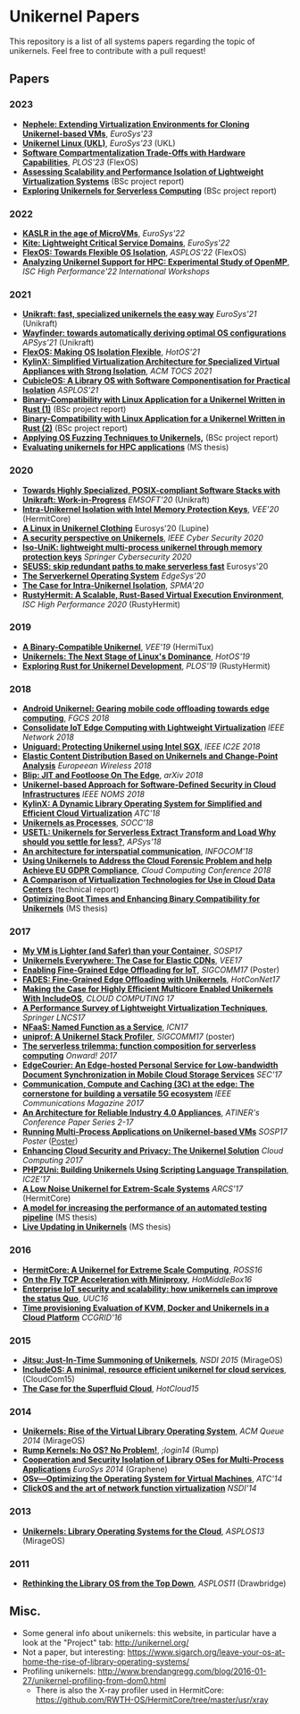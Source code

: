 # Unikernel Papers

This repository is a list of all systems papers regarding the topic of unikernels. Feel free to contribute with a pull request!

## Papers

### 2023
- [**Nephele: Extending Virtualization Environments for Cloning Unikernel-based VMs**](http://nets.cs.pub.ro/~costin/files/nephele.pdf), _EuroSys'23_
- [**Unikernel Linux (UKL)**](https://dl.acm.org/doi/10.1145/3552326.3587458), _EuroSys'23_ (UKL)
- [**Software Compartmentalization Trade-Offs with Hardware Capabilities**](https://arxiv.org/abs/2309.11332), _PLOS'23_ (FlexOS)
- [**Assessing Scalability and Performance Isolation of Lightweight Virtualization Systems**](https://github.com/olivierpierre/unikernel-papers/files/12648020/andrej-velichkovski-report.pdf) (BSc project report)
- [**Exploring Unikernels for Serverless Computing**](https://github.com/olivierpierre/unikernel-papers/files/12648143/nathan-jones-report.pdf) (BSc project report)

### 2022

- [**KASLR in the age of MicroVMs**](https://dl.acm.org/doi/10.1145/3492321.3519578), _EuroSys'22_
- [**Kite: Lightweight Critical Service Domains**](https://ssrg.ece.vt.edu/papers/eurosys22.pdf), _EuroSys'22_
- [**FlexOS: Towards Flexible OS Isolation**](https://arxiv.org/pdf/2112.06566.pdf), _ASPLOS'22_ (FlexOS)
- [**Analyzing Unikernel Support for HPC: Experimental Study of OpenMP**](https://drive.google.com/file/u/0/d/1aC3zGtwX7D8Nw897DiqKe6v3I3Gxx7oh/view), _ISC High Performance'22 International Workshops_


### 2021
- [**Unikraft: fast, specialized unikernels the easy way**](https://dl.acm.org/doi/abs/10.1145/3447786.3456248) _EuroSys'21_ (Unikraft)
- [**Wayfinder: towards automatically deriving optimal OS configurations**](https://eprints.lancs.ac.uk/id/eprint/157674/2/apsys21_final10.pdf) _APSys'21_ (Unikraft)
- [**FlexOS: Making OS Isolation Flexible**](https://sigops.org/s/conferences/hotos/2021/papers/hotos21-s05-lefeuvre.pdf), _HotOS'21_
- [**KylinX: Simplified Virtualization Architecture for Specialized Virtual Appliances with Strong Isolation**](https://dl.acm.org/doi/10.1145/3436512), _ACM TOCS 2021_
- [**CubicleOS: A Library OS with Software Componentisation for Practical Isolation**](https://lsds.doc.ic.ac.uk/sites/default/files/sartakov%4021cubicleos.pdf) _ASPLOS'21_
- [**Binary-Compatibility with Linux Application for a Unikernel Written in Rust (1)**](https://github.com/ssrg-vt/hermitux/wiki/files/christopher-densham-project-report.pdf) (BSc project report)
- [**Binary-Compatibility with Linux Application for a Unikernel Written in Rust (2)**](https://github.com/ssrg-vt/hermitux/wiki/files/laurent-pool-project-report.pdf) (BSc project report)
- [**Applying OS Fuzzing Techniques to Unikernels,**](https://github.com/ssrg-vt/hermitux/wiki/files/oliver-dunk-project-report.pdf) (BSc project report)
- [**Evaluating unikernels for HPC applications**](https://github.com/ssrg-vt/hermitux/wiki/files/jacquot-pierre-graduation-project.pdf) (MS thesis)

### 2020
- [**Towards Highly Specialized, POSIX-compliant Software Stacks with Unikraft: Work-in-Progress**](https://pub.nderjung.net/papers/emsoft20.pdf) _EMSOFT'20_ (Unikraft)
- [**Intra-Unikernel Isolation with Intel Memory Protection Keys**](https://www.ssrg.ece.vt.edu/papers/vee20-mpk.pdf), _VEE'20_ (HermitCore)
- [**A Linux in Unikernel Clothing**](https://hckuo.github.io/pdfs/lupine.pdf) Eurosys'20 (Lupine)
- [**A security perspective on Unikernels**](https://ieeexplore.ieee.org/document/9138883), _IEEE Cyber Security 2020_
- [**Iso-UniK: lightweight multi-process unikernel through memory protection keys**]( https://cybersecurity.springeropen.com/articles/10.1186/s42400-020-00051-9) _Springer Cybersecurity 2020_
- [**SEUSS: skip redundant paths to make serverless fast**](https://dl.acm.org/doi/abs/10.1145/3342195.3392698) Eurosys'20
- [**The Serverkernel Operating System**](https://dl.acm.org/doi/pdf/10.1145/3378679.3394537) _EdgeSys'20_
- [**The Case for Intra-Unikernel Isolation**](https://www.ssrg.ece.vt.edu/papers/spma20.pdf), _SPMA'20_
- [**RustyHermit: A Scalable, Rust-Based Virtual Execution Environment**](https://link.springer.com/chapter/10.1007/978-3-030-59851-8_22), _ISC High Performance 2020_ (RustyHermit)

### 2019
- [**A Binary-Compatible Unikernel**](https://www.ssrg.ece.vt.edu/papers/vee2019.pdf), _VEE'19_ (HermiTux)
- [**Unikernels: The Next Stage of Linux's Dominance**](https://dl.acm.org/doi/10.1145/3317550.3321445), _HotOS'19_
- [**Exploring Rust for Unikernel Development**](https://dl.acm.org/doi/10.1145/3365137.3365395), _PLOS'19_ (RustyHermit)

### 2018
- [**Android Unikernel: Gearing mobile code offloading towards edge computing**](https://www.sciencedirect.com/science/article/pii/S0167739X17329734), _FGCS 2018_
- [**Consolidate IoT Edge Computing with Lightweight Virtualization**](http://home.in.tum.de/~ding/files/netmag-pre-camera.pdf) _IEEE Network 2018_
- [**Uniguard: Protecting Unikernel using Intel SGX**](https://ieeexplore.ieee.org/abstract/document/8360317/), _IEEE IC2E 2018_
- [**Elastic Content Distribution Based on Unikernels and Change-Point Analysis**](https://www.researchgate.net/profile/Lefteris_Mamatas/publication/325206124_Elastic_Content_Distribution_Based_on_Unikernels_and_Change-Point_Analysis/links/5afdcae9458515e9a535d2f6/Elastic-Content-Distribution-Based-on-Unikernels-and-Change-Point-Analysis.pdf) _Europeean Wireless 2018_
- [**Blip: JIT and Footloose On The Edge**](https://arxiv.org/pdf/1806.00039.pdf), _arXiv 2018_
- [**Unikernel-based Approach for Software-Defined Security in Cloud Infrastructures**](https://hal.inria.fr/hal-01798793/document) _IEEE NOMS 2018_
- [**KylinX: A Dynamic Library Operating System for Simplified and Efficient Cloud Virtualization**](https://www.usenix.org/system/files/conference/atc18/atc18-zhang-yiming.pdf) _ATC'18_
- [**Unikernels as Processes**](https://dl.acm.org/doi/10.1145/3267809.3267845), _SOCC'18_
- [**USETL: Unikernels for Serverless Extract Transform and Load Why should you settle for less?**](https://dl.acm.org/doi/abs/10.1145/3343737.3343750), _APSys'18_
- [**An architecture for interspatial communication**](https://ieeexplore.ieee.org/abstract/document/8406931), _INFOCOM'18_
- [**Using Unikernels to Address the Cloud Forensic Problem and help Achieve EU GDPR Compliance**](https://www.researchgate.net/profile/Bob_Duncan/publication/323295473_Using_Unikernels_to_Address_the_Cloud_Forensic_Problem_and_help_Achieve_EU_GDPR_Compliance/links/5a8c97cca6fdcc786eafd9dc/Using-Unikernels-to-Address-the-Cloud-Forensic-Problem-and-help-Achieve-EU-GDPR-Compliance.pdf), _Cloud Computing Conference 2018_
- [**A Comparison of Virtualization Technologies for Use in Cloud Data Centers**](https://dominoweb.draco.res.ibm.com/reports/H-0330.pdf) (technical report)
- [**Optimizing Boot Times and Enhancing Binary Compatibility for Unikernels**](https://github.com/ssrg-vt/hermitux/blob/master/doc/daniel-chiba-ms-thesis.pdf) (MS thesis)

### 2017
- [**My VM is Lighter (and Safer) than your Container**](http://sysml.neclab.eu/projects/lightvm/lightvm.pdf), _SOSP17_
- [**Unikernels Everywhere: The Case for Elastic CDNs**](http://flosch.eu/papers/2017-vee-minicache.pdf), _VEE17_
- [**Enabling Fine-Grained Edge Offloading for IoT**](http://dl.acm.org/citation.cfm?id=3132009), _SIGCOMM17_ (Poster)
- [**FADES: Fine-Grained Edge Offloading with Unikernels**](http://dl.acm.org/citation.cfm?id=3094412), _HotConNet17_
- [**Making the Case for Highly Efficient Multicore Enabled Unikernels With IncludeOS**](https://s3.amazonaws.com/academia.edu.documents/51935992/cloud_computing_2017_full.pdf?AWSAccessKeyId=AKIAIWOWYYGZ2Y53UL3A&Expires=1506032443&Signature=rG0TWnFneEUY7Ik%2FmPCbvMBiMvs%3D&response-content-disposition=inline%3B%20filename%3DCLOUD_COMPUTING_2017_Athens_Greece_CLOUD.pdf#page=21), _CLOUD COMPUTING 17_
- [**A Performance Survey of Lightweight Virtualization Techniques**](https://link.springer.com/content/pdf/10.1007%2F978-3-319-67262-5_3.pdf), _Springer LNCS17_
- [**NFaaS: Named Function as a Service**](https://www.researchgate.net/profile/Ioannis_Psaras/publication/319925427_NFaaS_named_function_as_a_service/links/59c4aad0a6fdccc7190e7806/NFaaS-named-function-as-a-service.pdf), _ICN17_
- [**uniprof: A Unikernel Stack Profiler**](http://flosch.eu/papers/2017-sigcomm-uniprof.pdf), _SIGCOMM17_ (poster)
- [**The serverless trilemma: function composition for serverless computing**](https://dl.acm.org/citation.cfm?id=3133855) _Onward! 2017_
- [**EdgeCourier: An Edge-hosted Personal Service for Low-bandwidth Document Synchronization in Mobile Cloud Storage Services**](http://www.cs.binghamton.edu/~zhangy/paper/EdgeCourier-SEC17.pdf) _SEC'17_
- [**Communication, Compute and Caching (3C) at the edge: The cornerstone for building a versatile 5G ecosystem**](https://www.researchgate.net/profile/Evangelos_Markakis/publication/321143166_Computing_Caching_and_Communication_at_the_Edge_The_Cornerstone_for_Building_a_Versatile_5G_Ecosystem/links/5a1bea794585155c26ae0dd0/Computing-Caching-and-Communication-at-the-Edge-The-Cornerstone-for-Building-a-Versatile-5G-Ecosystem.pdf) _IEEE Communications Magazine 2017_
- [**An Architecture for Reliable Industry 4.0 Appliances**](https://www.atiner.gr/papers/COM2017-2327.pdf), _ATINER's Conference Paper Series 2-17_
- [**Running Multi-Process Applications on Unikernel-based VMs**](https://orum.in/sosp2017-mkanatsu-abstract.pdf) _SOSP17 Poster_ ([Poster](https://orum.in/sosp2017-mkanatsu-poster.pdf))
- [**Enhancing Cloud Security and Privacy: The Unikernel Solution**](http://aura.abdn.ac.uk/bitstream/handle/2164/8524/AAB02.pdf) _Cloud Computing 2017_
- [**PHP2Uni: Building Unikernels Using Scripting Language Transpilation**](https://ieeexplore.ieee.org/abstract/document/7923803/authors#authors), _IC2E'17_
- [**A Low Noise Unikernel for Extrem-Scale Systems**](https://link.springer.com/chapter/10.1007/978-3-319-54999-6_6) _ARCS'17_ (HermitCore)
- [**A model for increasing the performance of an automated testing pipeline**](https://www.duo.uio.no/bitstream/handle/10852/59234/final_complete_version_2017_08_01.pdf?sequence=1) (MS thesis)
- [**Live Updating in Unikernels**](https://www.duo.uio.no/bitstream/handle/10852/59240/live-updating-unikernels.pdf?sequence=45) (MS thesis)

### 2016
- [**HermitCore: A Unikernel for Extreme Scale Computing**](http://dl.acm.org/citation.cfm?id=2931093), _ROSS16_
- [**On the Fly TCP Acceleration with Miniproxy**](https://arxiv.org/pdf/1605.06285.pdf), _HotMiddleBox16_
- [**Enterprise IoT security and scalability: how unikernels can improve the status Quo**](http://aura.abdn.ac.uk/bitstream/handle/2164/7988/PID4488667.pdf), _UUC16_
- [**Time provisioning Evaluation of KVM, Docker and Unikernels in a Cloud Platform**](http://ieeexplore.ieee.org/document/7515699/#full-text-section) _CCGRID'16_

### 2015
- [**Jitsu: Just-In-Time Summoning of Unikernels**](https://www.usenix.org/system/files/conference/nsdi15/nsdi15-paper-madhavapeddy.pdf), _NSDI 2015_ (MirageOS)
- [**IncludeOS: A minimal, resource efficient unikernel for cloud services**](https://folk.uio.no/paalee/publications/2015-cloudcom.pdf), (CloudCom15)
- [**The Case for the Superfluid Cloud**](https://www.usenix.org/system/files/conference/hotcloud15/hotcloud15-manco.pdf), _HotCloud15_

### 2014
- [**Unikernels: Rise of the Virtual Library Operating System**](http://queue.acm.org/detail.cfm?id=2566628), _ACM Queue 2014_ (MirageOS)
- [**Rump Kernels: No OS? No Problem!**](https://www.usenix.org/system/files/login/articles/login_1410_03_kantee.pdf), _;login14_ (Rump)
- [**Cooperation and Security Isolation of Library OSes for Multi-Process Applications**](http://spin2013.cs.sunysb.edu/~porter/pubs/tsai14graphene.pdf) _EuroSys 2014_ (Graphene)
- [**OSv—Optimizing the Operating System for Virtual Machines**](https://www.usenix.org/system/files/conference/atc14/atc14-paper-kivity.pdf), _ATC'14_
- [**ClickOS and the art of network function virtualization**](https://www.usenix.org/system/files/conference/nsdi14/nsdi14-paper-martins.pdf) _NSDI'14_

### 2013
- [**Unikernels: Library Operating Systems for the Cloud**](http://anil.recoil.org/papers/2013-asplos-mirage.pdf), _ASPLOS13_ (MirageOS)

### 2011
- [**Rethinking the Library OS from the Top Down**](https://www.microsoft.com/en-us/research/wp-content/uploads/2016/02/asplos2011-drawbridge.pdf), _ASPLOS11_ (Drawbridge)

## Misc.
- Some general info about unikernels: this website, in particular have a look at the "Project" tab:
http://unikernel.org/
- Not a paper, but interesting:
https://www.sigarch.org/leave-your-os-at-home-the-rise-of-library-operating-systems/
- Profiling unikernels:
http://www.brendangregg.com/blog/2016-01-27/unikernel-profiling-from-dom0.html
  - There is also the X-ray profiler used in HermitCore: https://github.com/RWTH-OS/HermitCore/tree/master/usr/xray
